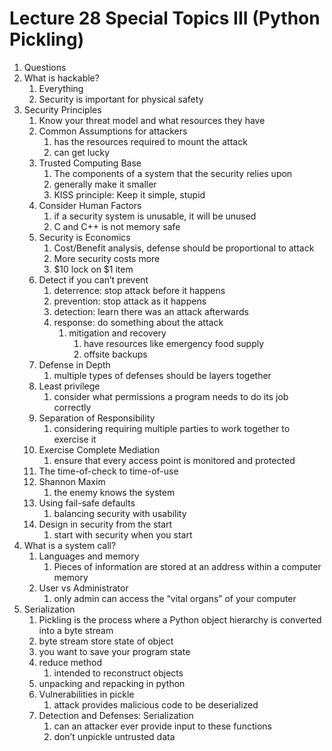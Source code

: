 # Lecture 28 Special Topics III (Python Pickling)

1. Questions
2. What is hackable?
    1. Everything
    2. Security is important for physical safety
3. Security Principles
    1. Know your threat model and what resources they have
    2. Common Assumptions for attackers
        1. has the resources required to mount the attack
        2. can get lucky
    3. Trusted Computing Base
        1. The components of a system that the security relies upon
        2. generally make it smaller
        3. KISS principle: Keep it simple, stupid
    4. Consider Human Factors
        1. if a security system is unusable, it will be unused
        2. C and C++ is not memory safe
    5. Security is Economics
        1. Cost/Benefit analysis, defense should be proportional to attack
        2. More security costs more
        3. $10 lock on $1 item
    6. Detect if you can’t prevent
        1. deterrence: stop attack before it happens
        2. prevention: stop attack as it happens
        3. detection: learn there was an attack afterwards
        4. response: do something about the attack
            1. mitigation and recovery
                1. have resources like emergency food supply
                2. offsite backups
    7. Defense in Depth
        1. multiple types of defenses should be layers together
    8. Least privilege
        1. consider what permissions a program needs to do its job correctly
    9. Separation of Responsibility
        1. considering requiring multiple parties to work together to exercise it
    10. Exercise Complete Mediation
        1. ensure that every access point is monitored and protected
    11. The time-of-check to time-of-use
    12. Shannon Maxim
        1. the enemy knows the system
    13. Using fail-safe defaults
        1. balancing security with usability
    14. Design in security from the start
        1. start with security when you start
4. What is a system call?
    1. Languages and memory
        1. Pieces of information are stored at an address within a computer memory
    2. User vs Administrator
        1. only admin can access the “vital organs” of your computer
5. Serialization
    1. Pickling is the process where a Python object hierarchy is converted into a byte stream
    2. byte stream store state of object
    3. you want to save your program state
    4. reduce method
        1. intended to reconstruct objects
    5. unpacking and repacking in python
    6. Vulnerabilities in pickle
        1. attack provides malicious code to be deserialized
    7. Detection and Defenses: Serialization
        1. can an attacker ever provide input to these functions
        2. don’t unpickle untrusted data